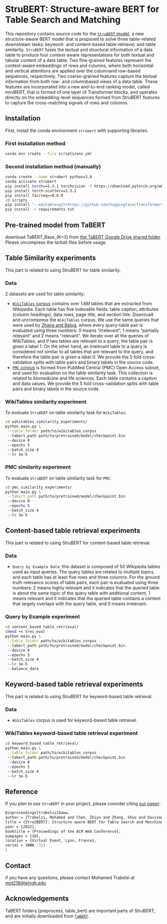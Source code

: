 # StruBERT: Structure-aware BERT for Table Search and Matching 

This repository contains source code for the [`StruBERT` model](https://arxiv.org/abs/2203.14278), a new structure-aware BERT model that is propsoed to solve three table-related downstream tasks: keyword- and content-based table retrieval, and table similarity. `StruBERT` fuses the textual and structural information of a data table to produce four context-aware representations for both textual and tabular content of a data table. Two fine-grained features represent the context-aware embeddings of rows and columns, where both horizontal and vertical attentions are applied over the columnand row-based sequences, respectively. Two coarse-grained features capture the textual information from both row- and columnbased views of a data table. These features are incorporated into a new end-to-end ranking model, called miniBERT, that is formed of one layer of Transformer blocks, and operates directly on the embedding-level sequences formed from StruBERT features to capture the cross-matching signals of rows and columns.

## Installation

First, install the conda environment `strubert` with supporting libraries.

### First installation method

```bash
conda env create --file scripts/env.yml
```

### Second installation method (manually)

```bash
conda create --name strubert python=3.6
conda activate strubert
pip install torch==1.3.1 torchvision -f https://download.pytorch.org/whl/cu100/torch_stable.html
pip install torch-scatter==1.3.2
pip install fairseq==0.8.0
cd scripts
pip install "--editable=git+https://github.com/huggingface/transformers.git@372a5c1ceec49b52c503707e9657bfaae7c236a0#egg=pytorch_pretrained_bert" --no-cache-dir
pip install -r requirements.txt
```

## Pre-trained model from TaBERT

download TaBERT_Base_(K=3) from [the TaBERT Google Drive shared folder](https://drive.google.com/drive/folders/1fDW9rLssgDAv19OMcFGgFJ5iyd9p7flg?usp=sharing). Please uncompress the tarball files before usage.

## Table Similarity experiments

This part is related to using StruBERT for table similarity.

### Data

2 datasets are used for table similarity:

- [`WikiTables` corpus](http://iai.group/downloads/smart_table/WP_tables.zip) contains over 1.6𝑀 tables that are extracted from Wikipedia. Each table has five indexable fields: table caption, attributes (column headings), data rows, page title, and section title. Download and uncrompress the `WikiTables` corpus. We use the same queries that were used by [Zhang and Balog](https://github.com/iai-group/www2018-table), where every query-table pair is evaluated using three numbers: 0 means “irrelevant”, 1 means “partially relevant” and 2 means “relevant”. We iterate over all the queries of WikiTables, and if two tables are relevant to a query, the table pair is given a label 1. On the other hand, an irrelevant table to a query is considered not similar to all tables that are relevant to the query, and therefore the table pair is given a label 0. We provide the 5 fold cross-validation splits with table pairs and binary labels in the source code.
- [`PMC` corpus](https://github.com/Marhabibi/TabSim) is formed from PubMed Central (PMC) Open Access subset, and used for evaluation on the table similarity task. This collection is related to biomedicine and life sciences. Each table contains a caption and data values. We provide the 5 fold cross-validation splits with table pairs and binary labels in the source code.

### WikiTables similarity experiment

To evaluate `StruBERT` on table similarity task for `WikiTables`:

```bash
cd wikitables_similarity_experiments/
python main.py \
 --table_folder path/to/wikitables_corpus
 --tabert_path path/to/pretrained/model/checkpoint.bin
 --device 0
 --epochs 5
 --batch_size 4
 --lr 3e-5
```

### PMC similarity experiment

To evaluate `StruBERT` on table similarity task for `PMC`:

```bash
cd pmc_similarity_experiments/
python main.py \
 --tabert_path path/to/pretrained/model/checkpoint.bin
 --device 0
 --epochs 5
 --batch_size 4
 --lr 3e-5
```

## Content-based table retrieval experiments

This part is related to using StruBERT for content-based table retrieval.

### Data

- `Query by Example Data`: this dataset is composed of 50 Wikipedia tables used as input queries. The query tables are related to multiple topics, and each table has at least five rows and three columns. For the ground truth relevance scores of table pairs, each pair is evaluated using three numbers: 2 means highly relevant and it indicates that the queried table is about the same topic of the query table with additional content, 1 means relevant and it indicates that the queried table contains a content that largely overlaps with the query table, and 0 means irrelevant.

### Query by Example experiment

```bash
cd content_based_table_retrieval/
chmod +x trec_eval
python main.py \
 --table_folder path/to/wikitables_corpus
 --tabert_path path/to/pretrained/model/checkpoint.bin
 --device 0
 --epochs 5
 --batch_size 4
 --lr 3e-5
 --balance_data
```


## Keyword-based table retrieval experiments

This part is related to using StruBERT for keyword-based table retrieval.

### Data

- `WikiTables` corpus is used for keyword-based table retrieval.

### WikiTables keyword-based table retrieval experiment

```bash
cd keyword_based_table_retrieval/
python main.py \
 --table_folder path/to/wikitables_corpus
 --tabert_path path/to/pretrained/model/checkpoint.bin
 --device 0
 --epochs 5
 --batch_size 4
 --lr 3e-5
```

## Reference

If you plan to use `StruBERT` in your project, please consider citing [our paper](https://arxiv.org/abs/2203.14278):

```bash
@inproceedings{trabelsi22www,
author = {Trabelsi, Mohamed and Chen, Zhiyu and Zhang, Shuo and Davison, Brian D and Heflin, Jeff},
title = {Stru{BERT}: Structure-aware BERT for Table Search and Matching},
year = {2022},
booktitle = {Proceedings of the ACM Web Conference},
numpages = {10},
location = {Virtual Event, Lyon, France},
series = {WWW '22}
}
```
 ## Contact
  
 if you have any questions, please contact Mohamed Trabelsi at mot218@lehigh.edu
 
## Acknowledgements

TaBERT folders (preprocess, table_bert) are important parts of StruBERT, and are initially downloaded from [`TaBERT`](https://github.com/facebookresearch/TaBERT).
